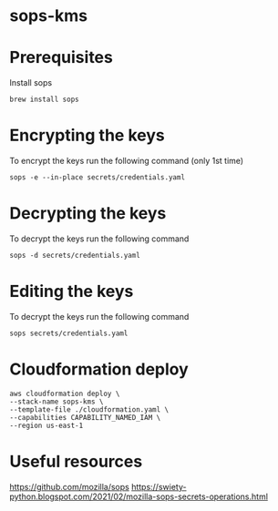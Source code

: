 # sops-kms

# Prerequisites
Install sops
   ```
   brew install sops
   ```

# Encrypting the keys
To encrypt the keys run the following command (only 1st time)
   ```
   sops -e --in-place secrets/credentials.yaml
   ```

# Decrypting the keys
To decrypt the keys run the following command
   ```
   sops -d secrets/credentials.yaml
   ```
# Editing the keys
To decrypt the keys run the following command
   ```
   sops secrets/credentials.yaml
   ```

# Cloudformation deploy
```
aws cloudformation deploy \
--stack-name sops-kms \
--template-file ./cloudformation.yaml \
--capabilities CAPABILITY_NAMED_IAM \
--region us-east-1
```

# Useful resources
https://github.com/mozilla/sops
https://swiety-python.blogspot.com/2021/02/mozilla-sops-secrets-operations.html
